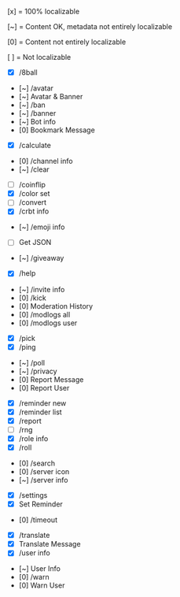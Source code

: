 [x] = 100% localizable

[~] = Content OK, metadata not entirely localizable

[0] = Content not entirely localizable

[ ] = Not localizable

- [x] /8ball
- [~] /avatar
- [~] Avatar & Banner
- [~] /ban
- [~] /banner
- [~] Bot info
- [0] Bookmark Message
- [x] /calculate
- [0] /channel info
- [~] /clear
- [ ] /coinflip
- [x] /color set
- [ ] /convert
- [x] /crbt info
- [~] /emoji info
- [ ] Get JSON
- [~] /giveaway
- [x] /help
- [~] /invite info
- [0] /kick
- [0] Moderation History
- [0] /modlogs all
- [0] /modlogs user
- [x] /pick
- [x] /ping
- [~] /poll
- [~] /privacy
- [0] Report Message
- [0] Report User
- [x] /reminder new
- [x] /reminder list
- [x] /report
- [ ] /rng
- [x] /role info
- [x] /roll
- [0] /search
- [0] /server icon
- [~] /server info
- [x] /settings
- [x] Set Reminder
- [0] /timeout
- [x] /translate
- [x] Translate Message
- [x] /user info
- [~] User Info
- [0] /warn
- [0] Warn User
